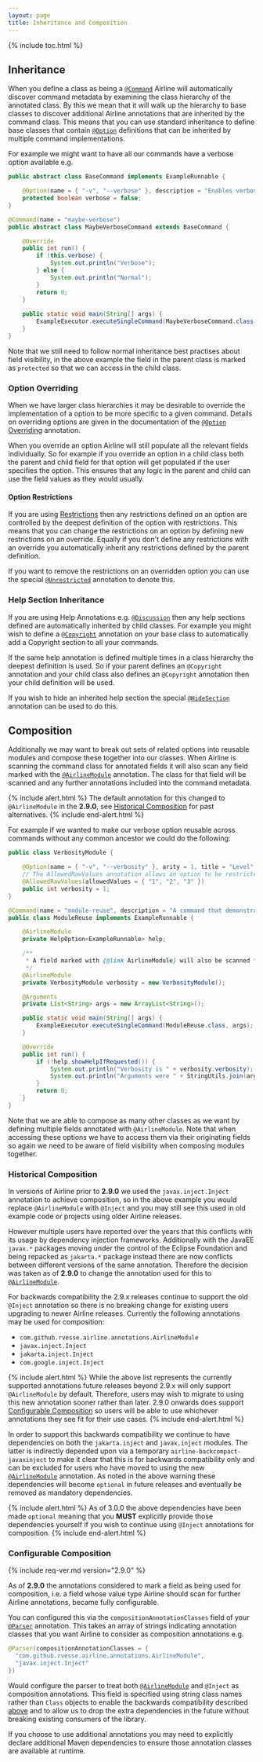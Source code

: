 ```yaml
---
layout: page
title: Inheritance and Composition
---
```


{% include toc.html %}

## Inheritance

When you define a class as being a [`@Command`](../annotations/command.html) Airline will automatically discover command
metadata by examining the class hierarchy of the annotated class.  By this we mean that it will walk up the hierarchy to
base classes to discover additional Airline annotations that are inherited by the command class.  This means that you
can use standard inheritance to define base classes that contain [`@Option`](../annotations/option.html) definitions
that can be inherited by multiple command implementations.

For example we might want to have all our commands have a verbose option available e.g.

```java
public abstract class BaseCommand implements ExampleRunnable {

    @Option(name = { "-v", "--verbose" }, description = "Enables verbose mode")
    protected boolean verbose = false;
}

@Command(name = "maybe-verbose")
public abstract class MaybeVerboseCommand extends BaseCommand {

    @Override
    public int run() {
        if (this.verbose) {
            System.out.println("Verbose");
        } else {
            System.out.println("Normal");
        }
        return 0;
    }
    
    public static void main(String[] args) {
        ExampleExecutor.executeSingleCommand(MaybeVerboseCommand.class, args);
    }
}
```

Note that we still need to follow normal inheritance best practises about field visibility, in the above example the
field in the parent class is marked as `protected` so that we can access in the child class.

### Option Overriding

When we have larger class hierarchies it may be desirable to override the implementation of a option to be more specific
to a given command.  Details on overriding options are given in the documentation of the [`@Option`
Overriding](../annotations/option.html#overrides-and-sealed) annotation.

When you override an option Airline will still populate all the relevant fields individually.  So for example if you
override an option in a child class both the parent and child field for that option will get populated if the user
specifies the option.  This ensures that any logic in the parent and child can use the field values as they would
usually.

#### Option Restrictions

If you are using [Restrictions](../restrictions/) then any restrictions defined on an option are controlled by the
deepest definition of the option with restrictions.  This means that you can change the restrictions on an option by
defining new restrictions on an override.  Equally if you don't define any restrictions with an override you
automatically inherit any restrictions defined by the parent definition.

If you want to remove the restrictions on an overridden option you can use the special
[`@Unrestricted`](../annotations/unrestricted.html) annotation to denote this.

### Help Section Inheritance

If you are using Help Annotations e.g. [`@Discussion`](../annotations/discussion.html) then any help sections defined
are automatically inherited by child classes.  For example you might wish to define a
[`@Copyright`](../annotations/copyright.html) annotation on your base class to automatically add a Copyright section to
all your commands.

If the same help annotation is defined multiple times in a class hierarchy the deepest definition is used.  So if your
parent defines an `@Copyright` annotation and your child class also defines an `@Copyright` annotation then your child
definition will be used.

If you wish to hide an inherited help section the special [`@HideSection`](../annotations/hide-section.html) annotation
can be used to do this.

## Composition

Additionally we may want to break out sets of related options into reusable modules and compose these together into our
classes.  When Airline is scanning the command class for annotated fields it will also scan any field marked with the
[`@AirlineModule`](../annotations/module.html) annotation.  The class for that field will be scanned and any further
annotations included into the command metadata.

{% include alert.html %}
The default annotation for this changed to `@AirlineModule` in the **2.9.0**, see 
[Historical Composition](#historical-composition) for past alternatives.
{% include end-alert.html %}


For example if we wanted to make our verbose option reusable across commands without any common ancestor we could do the
following:

```java
public class VerbosityModule {

    @Option(name = { "-v", "--verbosity" }, arity = 1, title = "Level", description = "Sets the desired verbosity")
    // The AllowedRawValues annotation allows an option to be restricted to a given set of values
    @AllowedRawValues(allowedValues = { "1", "2", "3" })
    public int verbosity = 1;
}

@Command(name = "module-reuse", description = "A command that demonstrates re-use of modules and composition with locally defined options")
public class ModuleReuse implements ExampleRunnable {

    @AirlineModule
    private HelpOption<ExampleRunnable> help;

    /**
     * A field marked with {@link AirlineModule} will also be scanned for options
     */
    @AirlineModule
    private VerbosityModule verbosity = new VerbosityModule();

    @Arguments
    private List<String> args = new ArrayList<String>();

    public static void main(String[] args) {
        ExampleExecutor.executeSingleCommand(ModuleReuse.class, args);
    }

    @Override
    public int run() {
        if (!help.showHelpIfRequested()) {
            System.out.println("Verbosity is " + verbosity.verbosity);
            System.out.println("Arguments were " + StringUtils.join(args, ", "));
        }
        return 0;
    }
}
```

Note that we are able to compose as many other classes as we want by defining multiple fields annotated with
`@AirlineModule`. Note that when accessing these options we have to access them via their originating fields so again we
need to be aware of field visibility when composing modules together.

### Historical Composition

In versions of Airline prior to **2.9.0** we used the `javax.inject.Inject` annotation to achieve composition, so in the
above example you would replace `@AirlineModule` with `@Inject` and you may still see this used in old example code or
projects using older Airline releases.

However multiple users have reported over the years that this conflicts with its usage by dependency injection
frameworks.  Additionally with the JavaEE `javax.*` packages moving under the control of the Eclipse Foundation and
being repacked as `jakarta.*` package instead there are now conflicts between different versions of the same annotation.
Therefore the decision was taken as of **2.9.0** to change the annotation used for this to
[`@AirlineModule`](../annotations/module.html).

For backwards compatibility the 2.9.x releases continue to support the old `@Inject` annotation so there is no breaking 
change for existing users upgrading to newer Airline releases.  Currently the following annotations may be used for 
composition:

- `com.github.rvesse.airline.annotations.AirlineModule`
- `javax.inject.Inject`
- `jakarta.inject.Inject`
- `com.google.inject.Inject`

{% include alert.html %} 
While the above list represents the currently supported annotations future releases beyond
2.9.x will only support `@AirlineModule` by default.  Therefore, users may wish to migrate to using this new annotation
sooner rather than later.  2.9.0 onwards does support [Configurable Composition](#configurable-composition) so users 
will be able to use whichever annotations they see fit for their use cases.
{% include end-alert.html %}

In order to support this backwards compatibility we continue to have dependencies on both the `jakarta.inject` and
`javax.inject` modules.  The latter is indirectly depended upon via a temporary `airline-backcompact-javaxinject` to
make it clear that this is for backwards compatibility only and can be excluded for users who have moved to using 
the new [`@AirlineModule`](../annotations/module.html) annotation. As noted in the above warning these dependencies 
will become `optional` in future releases and eventually be removed as mandatory dependencies.

{% include alert.html %}
As of 3.0.0 the above dependencies have been made `optional` meaning that you **MUST** explicitly provide those 
dependencies yourself if you wish to continue using `@Inject` annotations for composition.
{% include end-alert.html %}

### Configurable Composition

{% include req-ver.md version="2.9.0" %}

As of **2.9.0** the annotations considered to mark a field as being used for composition, i.e. a field whose value type
Airline should scan for further Airline annotations, became fully configurable.

You can configured this via the `compositionAnnotationClasses` field of your
[`@Parser`](../annotations/parser.html#composition-annotations) annotation.  This takes an array of strings indicating
annotation classes that you want Airline to consider as composition annotations e.g.

```java
@Parser(compositionAnnotationClasses = {
  "com.github.rvesse.airline.annotations.AirlineModule",
  "javax.inject.Inject"
})
```

Would configure the parser to treat both [`@AirlineModule`](../annotations/module.html) and `@Inject` as composition
annotations.  This field is specified using string class names rather than `Class` objects to enable the backwards
compatibility described [above](#historical-composition) and to allow us to drop the extra dependencies in the future
without breaking existing consumers of the library.

If you choose to use additional annotations you may need to explicitly declare additional Maven dependencies to ensure
those annotation classes are available at runtime.